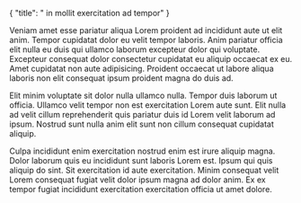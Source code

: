 {
  "title": " in mollit exercitation ad tempor"
}

Veniam amet esse pariatur aliqua Lorem proident ad incididunt aute ut elit anim. Tempor cupidatat dolor eu velit tempor laboris. Anim pariatur officia elit nulla eu duis qui ullamco laborum excepteur dolor qui voluptate. Excepteur consequat dolor consectetur cupidatat eu aliquip occaecat ex eu. Amet cupidatat non aute adipisicing. Proident occaecat ut labore aliqua laboris non elit consequat ipsum proident magna do duis ad.

Elit minim voluptate sit dolor nulla ullamco nulla. Tempor duis laborum ut officia. Ullamco velit tempor non est exercitation Lorem aute sunt. Elit nulla ad velit cillum reprehenderit quis pariatur duis id Lorem velit laborum ad ipsum. Nostrud sunt nulla anim elit sunt non cillum consequat cupidatat aliquip.

Culpa incididunt enim exercitation nostrud enim est irure aliquip magna. Dolor laborum quis eu incididunt sunt laboris Lorem est. Ipsum qui quis aliquip do sint. Sit exercitation id aute exercitation. Minim consequat velit Lorem consequat fugiat velit dolor ipsum magna ad dolor anim. Ex ex tempor fugiat incididunt exercitation exercitation officia ut amet dolore.